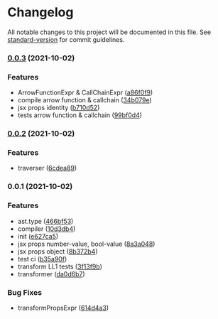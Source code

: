 # Changelog

All notable changes to this project will be documented in this file. See [standard-version](https://github.com/conventional-changelog/standard-version) for commit guidelines.

### [0.0.3](https://github.com/Saber2pr/jsx-ast-parser/compare/v0.0.2...v0.0.3) (2021-10-02)


### Features

* ArrowFunctionExpr & CallChainExpr ([a86f0f9](https://github.com/Saber2pr/jsx-ast-parser/commit/a86f0f95a67a34517f41c17a6b59fabdd4bf7c0c))
* compile arrow function & callchain ([34b079e](https://github.com/Saber2pr/jsx-ast-parser/commit/34b079eca08ac4b7f33842c8f36cd88344185af7))
* jsx props identity ([b710d52](https://github.com/Saber2pr/jsx-ast-parser/commit/b710d5224078f47d76eb9e38424664eee669f5c5))
* tests arrow function & callchain ([99bf0d4](https://github.com/Saber2pr/jsx-ast-parser/commit/99bf0d4cbf55f855e7c7bd5fdf72aa1d9f10b5b9))

### [0.0.2](https://github.com/Saber2pr/jsx-ast-parser/compare/v0.0.1...v0.0.2) (2021-10-02)


### Features

* traverser ([6cdea89](https://github.com/Saber2pr/jsx-ast-parser/commit/6cdea89f33ca05a922dedc93167e991b221a8599))

### 0.0.1 (2021-10-02)


### Features

* ast.type ([466bf53](https://github.com/Saber2pr/jsx-ast-parser/commit/466bf5344134c3644ae111c3e39370326bb5c86d))
* compiler ([10d3db4](https://github.com/Saber2pr/jsx-ast-parser/commit/10d3db4b1e65692bb7771c4f51a19c29df0528a4))
* init ([e627ca5](https://github.com/Saber2pr/jsx-ast-parser/commit/e627ca5ea51a229688b13c159ab784661ec80ba0))
* jsx props number-value, bool-value ([8a3a048](https://github.com/Saber2pr/jsx-ast-parser/commit/8a3a0482e0b325d8c695a7dfbb0f494e14edda20))
* jsx props object ([8b372b4](https://github.com/Saber2pr/jsx-ast-parser/commit/8b372b45c2c5643a2eedabdeba8dc51ac1644cd4))
* test ci ([b35a90f](https://github.com/Saber2pr/jsx-ast-parser/commit/b35a90fc9b7f862f4da44f0351d7db889a377608))
* transform LL1 tests ([3f13f9b](https://github.com/Saber2pr/jsx-ast-parser/commit/3f13f9bbc75fe57681ebbc6911cc9993bbcf3bd5))
* transformer ([da0d6b7](https://github.com/Saber2pr/jsx-ast-parser/commit/da0d6b754cda345f1770333320fc8602713f0522))


### Bug Fixes

* transformPropsExpr ([614d4a3](https://github.com/Saber2pr/jsx-ast-parser/commit/614d4a3935256c758fddf645846f5d90210af679))
